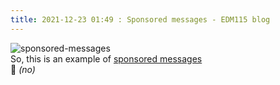 ```yaml
---
title: 2021-12-23 01:49 : Sponsored messages - EDM115 blog
---
```


![sponsored-messages](@/assets/img/blog/2021/12-23-sponsored-messages.jpg)  
So, this is an example of [sponsored messages](https://core.telegram.org/api/sponsored-messages)  
:grimacing: *(no)*
